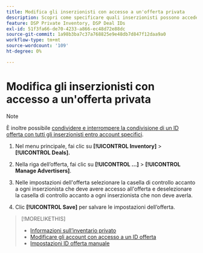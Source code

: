 ```yaml
---
title: Modifica gli inserzionisti con accesso a un'offerta privata
description: Scopri come specificare quali inserzionisti possono accedere a un’offerta privata.
feature: DSP Private Inventory, DSP Deal IDs
exl-id: 51f3fa66-de70-4233-a866-ec48d72e88dc
source-git-commit: 1a98b3ba7c37a768825e9e48db7d847f12daa9a0
workflow-type: tm+mt
source-wordcount: '109'
ht-degree: 0%

---
```


# Modifica gli inserzionisti con accesso a un&#39;offerta privata

>[!NOTE]
>
>È inoltre possibile [condividere e interrompere la condivisione di un ID offerta con tutti gli inserzionisti entro account specifici](deal-id-share.md).

1. Nel menu principale, fai clic su **[!UICONTROL Inventory]** > **[!UICONTROL Deals].**

1. Nella riga dell’offerta, fai clic su  **[!UICONTROL ...]** > **[!UICONTROL Manage Advertisers]**.

1. Nelle impostazioni dell&#39;offerta selezionare la casella di controllo accanto a ogni inserzionista che deve avere accesso all&#39;offerta e deselezionare la casella di controllo accanto a ogni inserzionista che non deve averla.

1. Clic **[!UICONTROL Save]** per salvare le impostazioni dell’offerta.

>[!MORELIKETHIS]
>* [Informazioni sull’inventario privato](private-inventory-about.md)
>* [Modificare gli account con accesso a un ID offerta](/help/dsp/inventory/deal-id-share.md)
>* [Impostazioni ID offerta manuale](deal-id-settings.md)

